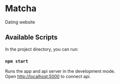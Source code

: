 # Matcha
Dating website

## Available Scripts

In the project directory, you can run:

### `npm start`

Runs the app and api server in the development mode.<br>
Open [http://localhost:5000](http://localhost:5000) to connect api.


